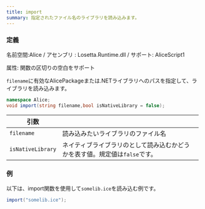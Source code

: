 ```yaml
---
title: import
summary: 指定されたファイル名のライブラリを読み込みます。
---
```

### 定義
名前空間:Alice / アセンブリ : Losetta.Runtime.dll / サポート: AliceScript1

属性: 関数の区切りの空白をサポート

`filename`に有効なAlicePackageまたは.NETライブラリへのパスを指定して、ライブラリを読み込みます。

```cs title="AliceScript"
namespace Alice;
void import(string filename,bool isNativeLibrary = false);
```

|引数| |
|-|-|
|`filename`| 読み込みたいライブラリのファイル名|
|`isNativeLibrary`|ネイティブライブラリのとして読み込むかどうかを表す値。規定値は`false`です。|

### 例
以下は、import関数を使用して`somelib.ice`を読み込む例です。

```cs title="AliceScript"
import("somelib.ice");
```
